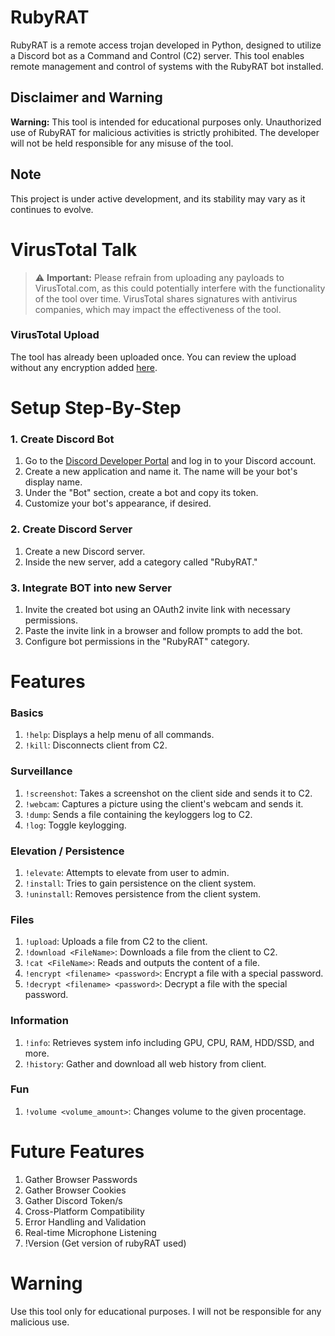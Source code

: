 # RubyRAT

RubyRAT is a remote access trojan developed in Python, designed to utilize a Discord bot as a Command and Control (C2) server. This tool enables remote management and control of systems with the RubyRAT bot installed.

## Disclaimer and Warning

**Warning:** This tool is intended for educational purposes only. Unauthorized use of RubyRAT for malicious activities is strictly prohibited. The developer will not be held responsible for any misuse of the tool.

## Note

This project is under active development, and its stability may vary as it continues to evolve.

# VirusTotal Talk

> ⚠️ **Important:** Please refrain from uploading any payloads to VirusTotal.com, as this could potentially interfere with the functionality of the tool over time. VirusTotal shares signatures with antivirus companies, which may impact the effectiveness of the tool.

### VirusTotal Upload

The tool has already been uploaded once. You can review the upload without any encryption added [here](https://www.virustotal.com/gui/file/426ed7a22f44beac5e34ffc0c71f927749d53e3f8a970acbabbf763894edc1bf/detection).

# Setup Step-By-Step

### 1. Create Discord Bot

1. Go to the [Discord Developer Portal](https://discord.com/developers/applications) and log in to your Discord account.
2. Create a new application and name it. The name will be your bot's display name.
3. Under the "Bot" section, create a bot and copy its token.
4. Customize your bot's appearance, if desired.

### 2. Create Discord Server

1. Create a new Discord server.
2. Inside the new server, add a category called "RubyRAT."

### 3. Integrate BOT into new Server

1. Invite the created bot using an OAuth2 invite link with necessary permissions.
2. Paste the invite link in a browser and follow prompts to add the bot.
3. Configure bot permissions in the "RubyRAT" category.

# Features

### Basics
1. `!help`: Displays a help menu of all commands.
2. `!kill`: Disconnects client from C2.

### Surveillance
1. `!screenshot`: Takes a screenshot on the client side and sends it to C2.
2. `!webcam`: Captures a picture using the client's webcam and sends it.
3. `!dump`: Sends a file containing the keyloggers log to C2.
4. `!log`: Toggle keylogging.
        
### Elevation / Persistence
1. `!elevate`: Attempts to elevate from user to admin.
2. `!install`: Tries to gain persistence on the client system.
3. `!uninstall`: Removes persistence from the client system.

### Files
1. `!upload`: Uploads a file from C2 to the client.
2. `!download <FileName>`: Downloads a file from the client to C2.
3. `!cat <FileName>`: Reads and outputs the content of a file.
4. `!encrypt <filename> <password>`: Encrypt a file with a special password.
5. `!decrypt <filename> <password>`: Decrypt a file with the special password.

### Information
1. `!info`: Retrieves system info including GPU, CPU, RAM, HDD/SSD, and more.
2. `!history`: Gather and download all web history from client.

### Fun
1. `!volume <volume_amount>`: Changes volume to the given procentage.

# Future Features

1. Gather Browser Passwords
2. Gather Browser Cookies
3. Gather Discord Token/s
4. Cross-Platform Compatibility
5. Error Handling and Validation
6. Real-time Microphone Listening
7. !Version (Get version of rubyRAT used)

# Warning

Use this tool only for educational purposes. I will not be responsible for any malicious use.

